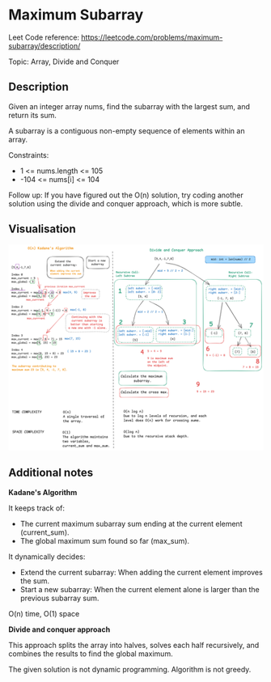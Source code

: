 # Maximum Subarray

Leet Code reference: https://leetcode.com/problems/maximum-subarray/description/

Topic: Array, Divide and Conquer

## Description

Given an integer array nums, find the subarray with the largest sum, and return its sum.

A subarray is a contiguous non-empty sequence of elements within an array.

Constraints:

- 1 <= nums.length <= 105
- -104 <= nums[i] <= 104

Follow up: If you have figured out the O(n) solution, try coding another solution using the divide and conquer approach, which is more subtle.

## Visualisation

![53_subarray.png](..%2Fimages%2F53_subarray.png)

## Additional notes

**Kadane's Algorithm**

It keeps track of:
- The current maximum subarray sum ending at the current element (current_sum).
- The global maximum sum found so far (max_sum).

It dynamically decides:

- Extend the current subarray: When adding the current element improves the sum.
- Start a new subarray: When the current element alone is larger than the previous subarray sum.

O(n) time, O(1) space

**Divide and conquer approach**

This approach splits the array into halves, solves each half recursively, and combines the results to find the global maximum.

The given solution is not dynamic programming. Algorithm is not greedy.
